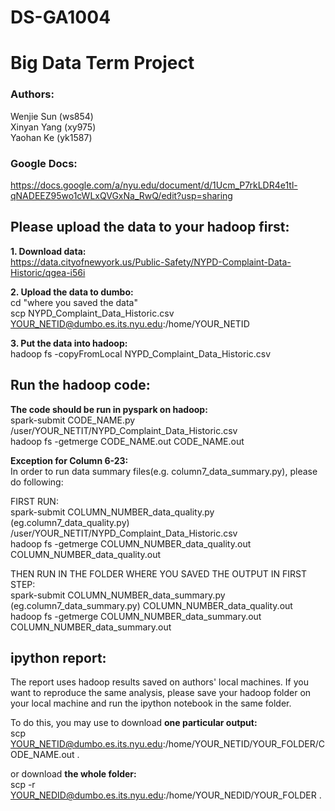 
# DS-GA1004   
# Big Data Term Project

### Authors:  
Wenjie Sun (ws854)  
Xinyan Yang (xy975)  
Yaohan Ke (yk1587)  

### Google Docs: 
https://docs.google.com/a/nyu.edu/document/d/1Ucm_P7rkLDR4e1tl-qNADEEZ95wo1cWLxQVGxNa_RwQ/edit?usp=sharing

## Please upload the data to your hadoop first: 

**1. Download data:**  
https://data.cityofnewyork.us/Public-Safety/NYPD-Complaint-Data-Historic/qgea-i56i

**2. Upload the data to dumbo:**  
cd "where you saved the data"  
scp NYPD_Complaint_Data_Historic.csv YOUR_NETID@dumbo.es.its.nyu.edu:/home/YOUR_NETID

**3. Put the data into hadoop:**  
hadoop fs -copyFromLocal NYPD_Complaint_Data_Historic.csv 

## Run the hadoop code:

**The code should be run in pyspark on hadoop:**  
spark-submit CODE_NAME.py /user/YOUR_NETIT/NYPD_Complaint_Data_Historic.csv  
hadoop fs -getmerge CODE_NAME.out CODE_NAME.out

**Exception for Column 6-23:**  
In order to run data summary files(e.g. column7_data_summary.py), please do following:     

FIRST RUN:  
spark-submit COLUMN_NUMBER_data_quality.py (eg.column7_data_quality.py) /user/YOUR_NETIT/NYPD_Complaint_Data_Historic.csv  
hadoop fs -getmerge COLUMN_NUMBER_data_quality.out COLUMN_NUMBER_data_quality.out

THEN RUN IN THE FOLDER WHERE YOU SAVED THE OUTPUT IN FIRST STEP:  
spark-submit COLUMN_NUMBER_data_summary.py (eg.column7_data_summary.py) COLUMN_NUMBER_data_quality.out  
hadoop fs -getmerge COLUMN_NUMBER_data_summary.out COLUMN_NUMBER_data_summary.out

## ipython report:

The report uses hadoop results saved on authors' local machines. If you want to reproduce the same analysis, please save your hadoop folder on your local machine and run the ipython notebook in the same folder.   

To do this, you may use to download **one particular output:**  
scp YOUR_NETID@dumbo.es.its.nyu.edu:/home/YOUR_NETID/YOUR_FOLDER/CODE_NAME.out .  

or download **the whole folder:**  
scp -r YOUR_NEDID@dumbo.es.its.nyu.edu:/home/YOUR_NEDID/YOUR_FOLDER .


```python

```
